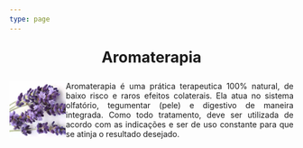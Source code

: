 ```yaml
---
type: page
---
```

<p style=" font-size:20pt; font-weight:bold; text-align:center "> Aromaterapia </p> 

<p style="text-align:justify"> 
   <img align="left" width="100" height="100" src="https://raw.githubusercontent.com/CONEXAOSHANTY/conexaoshanty.github.io/master/imagens/imagem_lavanda.png">Aromaterapia é uma prática terapeutica 100% natural, de baixo risco e raros efeitos colaterais. Ela atua no sistema olfatório, tegumentar (pele) e digestivo de maneira integrada. Como todo tratamento, deve ser utilizada de acordo com as indicações e ser de uso constante para que se atinja o resultado desejado.
</p>
